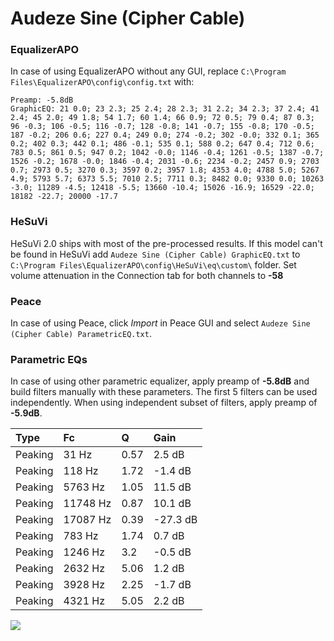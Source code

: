 # Audeze Sine (Cipher Cable)

### EqualizerAPO
In case of using EqualizerAPO without any GUI, replace `C:\Program Files\EqualizerAPO\config\config.txt`
with:
```
Preamp: -5.8dB
GraphicEQ: 21 0.0; 23 2.3; 25 2.4; 28 2.3; 31 2.2; 34 2.3; 37 2.4; 41 2.4; 45 2.0; 49 1.8; 54 1.7; 60 1.4; 66 0.9; 72 0.5; 79 0.4; 87 0.3; 96 -0.3; 106 -0.5; 116 -0.7; 128 -0.8; 141 -0.7; 155 -0.8; 170 -0.5; 187 -0.2; 206 0.6; 227 0.4; 249 0.0; 274 -0.2; 302 -0.0; 332 0.1; 365 0.2; 402 0.3; 442 0.1; 486 -0.1; 535 0.1; 588 0.2; 647 0.4; 712 0.6; 783 0.5; 861 0.5; 947 0.2; 1042 -0.0; 1146 -0.4; 1261 -0.5; 1387 -0.7; 1526 -0.2; 1678 -0.0; 1846 -0.4; 2031 -0.6; 2234 -0.2; 2457 0.9; 2703 0.7; 2973 0.5; 3270 0.3; 3597 0.2; 3957 1.8; 4353 4.0; 4788 5.0; 5267 4.9; 5793 5.7; 6373 5.5; 7010 2.5; 7711 0.3; 8482 0.0; 9330 0.0; 10263 -3.0; 11289 -4.5; 12418 -5.5; 13660 -10.4; 15026 -16.9; 16529 -22.0; 18182 -22.7; 20000 -17.7
```

### HeSuVi
HeSuVi 2.0 ships with most of the pre-processed results. If this model can't be found in HeSuVi add
`Audeze Sine (Cipher Cable) GraphicEQ.txt` to `C:\Program Files\EqualizerAPO\config\HeSuVi\eq\custom\` folder.
Set volume attenuation in the Connection tab for both channels to **-58**

### Peace
In case of using Peace, click *Import* in Peace GUI and select `Audeze Sine (Cipher Cable) ParametricEQ.txt`.

### Parametric EQs
In case of using other parametric equalizer, apply preamp of **-5.8dB** and build filters manually
with these parameters. The first 5 filters can be used independently.
When using independent subset of filters, apply preamp of **-5.9dB**.

| Type    | Fc       |    Q | Gain     |
|:--------|:---------|:-----|:---------|
| Peaking | 31 Hz    | 0.57 | 2.5 dB   |
| Peaking | 118 Hz   | 1.72 | -1.4 dB  |
| Peaking | 5763 Hz  | 1.05 | 11.5 dB  |
| Peaking | 11748 Hz | 0.87 | 10.1 dB  |
| Peaking | 17087 Hz | 0.39 | -27.3 dB |
| Peaking | 783 Hz   | 1.74 | 0.7 dB   |
| Peaking | 1246 Hz  | 3.2  | -0.5 dB  |
| Peaking | 2632 Hz  | 5.06 | 1.2 dB   |
| Peaking | 3928 Hz  | 2.25 | -1.7 dB  |
| Peaking | 4321 Hz  | 5.05 | 2.2 dB   |

![](https://raw.githubusercontent.com/jaakkopasanen/AutoEq/master/results/oratory1990/harman_in-ear_2017-1/Audeze%20Sine%20(Cipher%20Cable)/Audeze%20Sine%20(Cipher%20Cable).png)